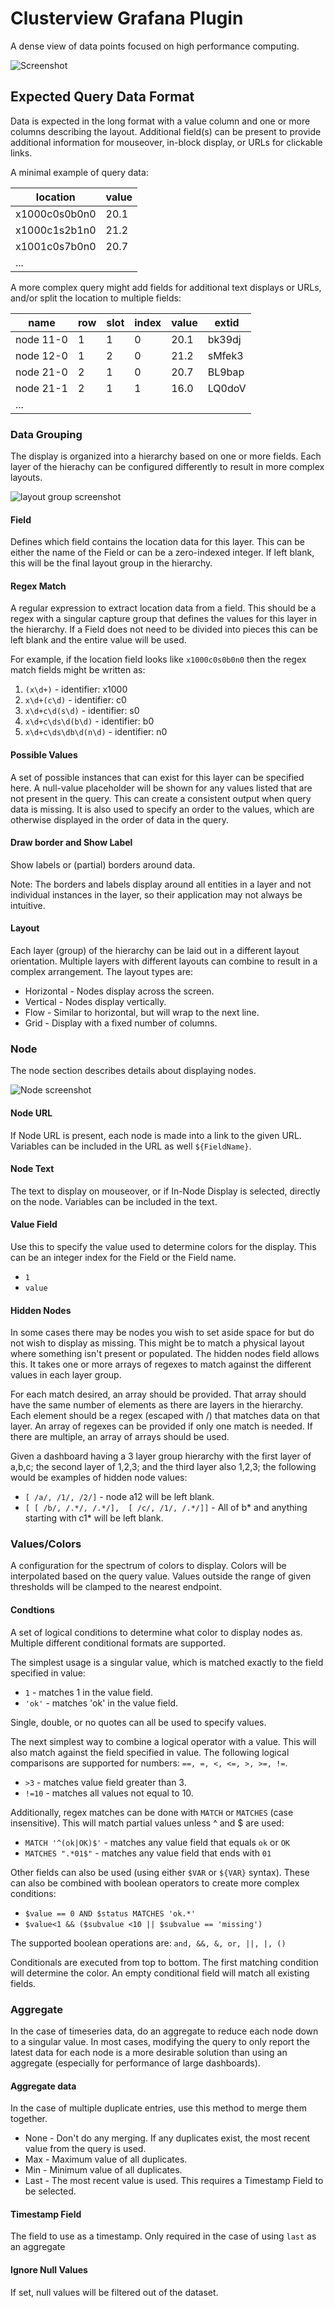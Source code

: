 # Clusterview Grafana Plugin

A dense view of data points focused on high performance computing.

![Screenshot](https://raw.githubusercontent.com/HewlettPackard/hpe-grafana-clusterview-panel/v1.x-docs/doc/img/dashboard.png)



## Expected Query Data Format
Data is expected in the long format with a value column and one or more columns describing the layout. Additional field(s) can be present to provide additional information for mouseover, in-block display, or URLs for clickable links.

A minimal example of query data:

|      location |value|
| ------------- |-----|
| x1000c0s0b0n0 | 20.1|
| x1000c1s2b1n0 | 21.2|
| x1001c0s7b0n0 | 20.7|
|...|


A more complex query might add fields for additional text displays or URLs, and/or split the location to multiple fields:

| name      |  row  | slot | index |value| extid  |
| -         | -     | -    | -     | -   | -      |
| node 11-0 | 1     | 1    | 0     | 20.1| bk39dj |
| node 12-0 | 1     | 2    | 0     | 21.2| sMfek3 |
| node 21-0 | 2     | 1    | 0     | 20.7| BL9bap |
| node 21-1 | 2     | 1    | 1     | 16.0| LQ0doV |
|...|



### Data Grouping
The display is organized into a hierarchy based on one or more fields. Each layer of the hierachy can be configured differently to result in more complex layouts.

![layout group screenshot](https://raw.githubusercontent.com/HewlettPackard/hpe-grafana-clusterview-panel/v1.x-docs/doc/img/layoutgroup.png)

#### Field
Defines which field contains the location data for this layer. This can be either the name of the Field or can be a zero-indexed integer. If left blank, this will be the final layout group in the hierarchy.

#### Regex Match
A regular expression to extract location data from a field. This should be a regex with a singular capture group that defines the values for this layer in the hierarchy. If a Field does not need to be divided into pieces this can be left blank and the entire value will be used.

For example, if the location field looks like `x1000c0s0b0n0` then the regex match fields might be written as:

1. `(x\d+)` - identifier: x1000
1. `x\d+(c\d)` - identifier: c0
1. `x\d+c\d(s\d)` - identifier: s0
1. `x\d+c\ds\d(b\d)` - identifier: b0
1. `x\d+c\ds\db\d(n\d)` - identifier: n0

#### Possible Values
A set of possible instances that can exist for this layer can be specified here. A null-value placeholder will be shown for any values listed that are not present in the query. This can create a consistent output when query data is missing. It is also used to specify an order to the values, which are otherwise displayed in the order of data in the query.

#### Draw border and Show Label
Show labels or (partial) borders around data. 

Note: The borders and labels display around all entities in a layer and not individual instances in the layer, so their application may not always be intuitive.

#### Layout
Each layer (group) of the hierarchy can be laid out in a different layout orientation. 
Multiple layers with different layouts can combine to result in a complex arrangement.
The layout types are:
 * Horizontal - Nodes display across the screen.
 * Vertical - Nodes display vertically.
 * Flow - Similar to horizontal, but will wrap to the next line.
 * Grid - Display with a fixed number of columns.

### Node

The node section describes details about displaying nodes.

![Node screenshot](https://raw.githubusercontent.com/HewlettPackard/hpe-grafana-clusterview-panel/v1.x-docs/doc/img/node.png)

#### Node URL

If Node URL is present, each node is made into a link to the given URL. Variables can be included in the URL as well `${FieldName}`.

#### Node Text

The text to display on mouseover, or if In-Node Display is selected, directly on the node. Variables can be included in the text.

#### Value Field

Use this to specify the value used to determine colors for the display. This can be an integer index for the Field or the Field name.

* `1`
* `value`

#### Hidden Nodes

In some cases there may be nodes you wish to set aside space for but do not wish to display as missing. This might be to match a physical layout where something isn't present or populated. The hidden nodes field allows this. It takes one or more arrays of regexes to match against the different values in each layer group.

For each match desired, an array should be provided. That array should have the same number of elements as there are layers in the hierarchy. Each element should be a regex (escaped with /) that matches data on that layer. An array of regexes can be provided if only one match is needed. If there are multiple, an array of arrays should be used.

Given a dashboard having a 3 layer group hierarchy with the first layer of a,b,c; the second layer of 1,2,3; and the third layer also 1,2,3; the following would be examples of hidden node values:
* `[ /a/, /1/, /2/]` - node a12 will be left blank.
* `[ [ /b/, /.*/, /.*/],  [ /c/, /1/, /.*/]]` - All of b* and anything starting with c1* will be left blank.

### Values/Colors

A configuration for the spectrum of colors to display. Colors will be interpolated based on the query value. Values outside the range of given thresholds will be clamped to the nearest endpoint.

#### Condtions

A set of logical conditions to determine what color to display nodes as.
Multiple different conditional formats are supported.

The simplest usage is a singular value, which is matched exactly to the field specified in value: 
* `1` - matches 1 in the value field.
* `'ok'` - matches 'ok' in the value field.

Single, double, or no quotes can all be used to specify values.

The next simplest way to combine a logical operator with a value. This will also match against
the field specified in value. The following logical comparisons are supported for numbers: `==, =, <, <=, >, >=, !=`.
* `>3` - matches value field greater than 3.
* `!=10` - matches all values not equal to 10.

Additionally, regex matches can be done with `MATCH` or `MATCHES` (case insensitive). 
This will match partial values unless ^ and $ are used:
* `MATCH '^(ok|OK)$'` - matches any value field that equals `ok` or `OK`
* `MATCHES ".*01$"` - matches any value field that ends with `01`

Other fields can also be used (using either `$VAR` or `${VAR}` syntax). These can also be combined with boolean operators to create more complex conditions:
* `$value == 0 AND $status MATCHES 'ok.*'`
* `$value<1 && ($subvalue <10 || $subvalue == 'missing')`

The supported boolean operations are: `and, &&, &, or, ||, |, ()`

Conditionals are executed from top to bottom. The first matching condition will determine the color. An empty conditional field will match all existing fields.

### Aggregate

In the case of timeseries data, do an aggregate to reduce each node down to a singular value. In most cases, modifying the query to only report the latest data for each node is a more desirable solution than using an aggregate (especially for performance of large dashboards).

#### Aggregate data
In the case of multiple duplicate entries, use this method to merge them together.
* None - Don't do any merging. If any duplicates exist, the most recent value from the query is used.
* Max - Maximum value of all duplicates.
* Min - Minimum value of all duplicates.
* Last - The most recent value is used. This requires a Timestamp Field to be selected.

#### Timestamp Field
The field to use as a timestamp. Only required in the case of using `last` as an aggregate
#### Ignore Null Values

If set, null values will be filtered out of the dataset. 

